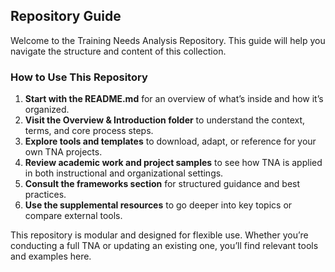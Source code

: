 ## Repository Guide

Welcome to the Training Needs Analysis Repository. This guide will help you navigate the structure and content of this collection.

### How to Use This Repository
1. **Start with the README.md** for an overview of what’s inside and how it’s organized.
2. **Visit the Overview & Introduction folder** to understand the context, terms, and core process steps.
3. **Explore tools and templates** to download, adapt, or reference for your own TNA projects.
4. **Review academic work and project samples** to see how TNA is applied in both instructional and organizational settings.
5. **Consult the frameworks section** for structured guidance and best practices.
6. **Use the supplemental resources** to go deeper into key topics or compare external tools.

This repository is modular and designed for flexible use. Whether you’re conducting a full TNA or updating an existing one, you’ll find relevant tools and examples here.
